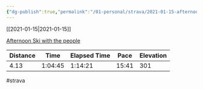 ```yaml
---
{"dg-publish":true,"permalink":"/01-personal/strava/2021-01-15-afternoon-ski-with-the-people/"}
---
```



[[2021-01-15\|2021-01-15]]

[Afternoon Ski with the people](https://www.strava.com/activities/4632458319)

| Distance | Time    | Elapsed Time | Pace  | Elevation |
| -------- | ------- | ------------ | ----- | --------- |
| 4.13     | 1:04:45 | 1:14:21      | 15:41 | 301       |




#strava
